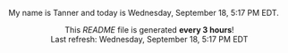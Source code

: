 My name is Tanner and today is Wednesday, September 18, 5:17 PM EDT.

<p align="center">This <i>README</i> file is generated <b>every 3 hours</b>!</br>Last refresh: Wednesday, September 18, 5:17 PM EDT<br /></p>
